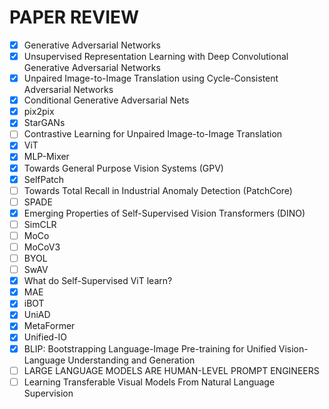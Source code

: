 # PAPER REVIEW

- [X] Generative Adversarial Networks
- [X] Unsupervised Representation Learning with Deep Convolutional Generative Adversarial Networks
- [X] Unpaired Image-to-Image Translation using Cycle-Consistent Adversarial Networks
- [X] Conditional Generative Adversarial Nets
- [X] pix2pix
- [X] StarGANs
- [ ] Contrastive Learning for Unpaired Image-to-Image Translation
- [X] ViT
- [X] MLP-Mixer
- [X] Towards General Purpose Vision Systems (GPV)
- [X] SelfPatch
- [ ] Towards Total Recall in Industrial Anomaly Detection (PatchCore)
- [ ] SPADE
- [X] Emerging Properties of Self-Supervised Vision Transformers (DINO)
- [ ] SimCLR
- [ ] MoCo
- [ ] MoCoV3
- [ ] BYOL
- [ ] SwAV
- [X] What do Self-Supervised ViT learn?
- [X] MAE
- [X] iBOT
- [X] UniAD
- [X] MetaFormer
- [X] Unified-IO
- [X] BLIP: Bootstrapping Language-Image Pre-training for Unified Vision-Language Understanding and Generation
- [ ] LARGE LANGUAGE MODELS ARE HUMAN-LEVEL PROMPT ENGINEERS
- [ ] Learning Transferable Visual Models From Natural Language Supervision
